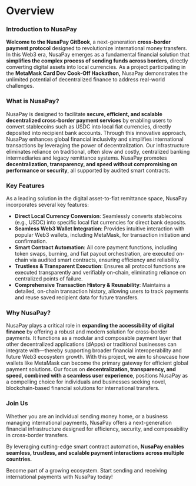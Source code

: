 # Overview

### Introduction to NusaPay

**Welcome to the NusaPay GitBook**, a next-generation **cross-border payment protocol** designed to revolutionize international money transfers. In this Web3 era, NusaPay emerges as a fundamental financial solution that **simplifies the complex process of sending funds across borders**, directly converting digital assets into local currencies. As a project participating in the **MetaMask Card Dev Cook-Off Hackathon,** NusaPay demonstrates the unlimited potential of decentralized finance to address real-world challenges.

### What is NusaPay?

NusaPay is designed to facilitate **secure, efficient, and scalable decentralized cross-border payment services** by enabling users to convert stablecoins such as USDC into local fiat currencies, directly deposited into recipient bank accounts. Through this innovative approach, NusaPay enhances global financial inclusivity and simplifies international transactions by leveraging the power of decentralization. Our infrastructure eliminates reliance on traditional, often slow and costly, centralized banking intermediaries and legacy remittance systems. NusaPay promotes **decentralization, transparency, and speed without compromising on performance or security**, all supported by audited smart contracts.

### Key Features

As a leading solution in the digital asset-to-fiat remittance space, NusaPay incorporates several key features:

* **Direct Local Currency Conversion**: Seamlessly converts stablecoins (e.g., USDC) into specific local fiat currencies for direct bank deposits.
* **Seamless Web3 Wallet Integration**: Provides intuitive interaction with popular Web3 wallets, including MetaMask, for transaction initiation and confirmation.
* **Smart Contract Automation**: All core payment functions, including token swaps, burning, and fiat payout orchestration, are executed on-chain via audited smart contracts, ensuring efficiency and reliability.
* **Trustless & Transparent Execution**: Ensures all protocol functions are executed transparently and verifiably on-chain, eliminating reliance on centralized points of failure.
* **Comprehensive Transaction History & Reusability**: Maintains a detailed, on-chain transaction history, allowing users to track payments and reuse saved recipient data for future transfers.

### Why NusaPay?

NusaPay plays a critical role in **expanding the accessibility of digital finance** by offering a robust and modern solution for cross-border payments. It functions as a modular and composable payment layer that other decentralized applications (dApps) or traditional businesses can integrate with—thereby supporting broader financial interoperability and future Web3 ecosystem growth. With this project, we aim to showcase how wallets like MetaMask can become the primary gateway for efficient global payment solutions. Our focus on **decentralization, transparency, and speed, combined with a seamless user experience**, positions NusaPay as a compelling choice for individuals and businesses seeking novel, blockchain-based financial solutions for international transfers.

### Join Us

Whether you are an individual sending money home, or a business managing international payments, NusaPay offers a next-generation financial infrastructure designed for efficiency, security, and composability in cross-border transfers.

By leveraging cutting-edge smart contract automation, **NusaPay enables seamless, trustless, and scalable payment interactions across multiple countries.**

Become part of a growing ecosystem. Start sending and receiving international payments with NusaPay today!

